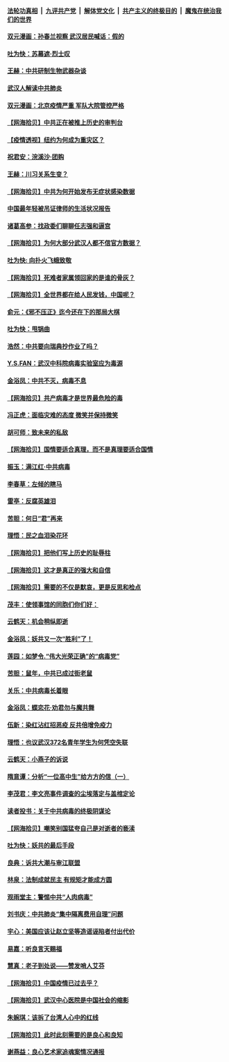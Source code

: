 ####  [法轮功真相](../../../../basic/blob/master/README.md?t=04071231) &nbsp;|&nbsp; [九评共产党](../../../../9ping.md/blob/master/README.md?t=04071231) &nbsp;|&nbsp; [解体党文化](../../../../jtdwh.md/blob/master/README.md?t=04071231)  &nbsp;|&nbsp; [共产主义的终极目的](../../../../gczydzjmd.md/blob/master/README.md?t=04071231) &nbsp;|&nbsp; [魔鬼在统治我们的世界](../../../../mgztzwmdsj.md/blob/master/README.md?t=04071231) 

#### [双元漫画：孙春兰视察 武汉居民喊话：假的](../pages/nsc993/n12004452.md?t=04071231) 

#### [吐为快：苏幕遮·烈士叹](../pages/nsc993/n12006125.md?t=04071231) 

#### [王赫：中共研制生物武器杂谈](../pages/nsc993/n12005642.md?t=04071231) 

#### [武汉人解读中共肺炎](../pages/nsc993/n12001343.md?t=04071231) 

#### [双元漫画：北京疫情严重 军队大院管控严格](../pages/nsc993/n12002624.md?t=04071231) 

#### [【网海拾贝】中共正在被推上历史的审判台](../pages/nsc993/n12002620.md?t=04071231) 

#### [【疫情透视】纽约为何成为重灾区？](../pages/nsc993/n12001518.md?t=04071231) 

#### [祝君安：浣溪沙·团购](../pages/nsc993/n12002413.md?t=04071231) 

#### [王赫：川习关系生变？](../pages/nsc993/n11999519.md?t=04071231) 

#### [【网海拾贝】中共为何开始发布无症状感染数据](../pages/nsc993/n11997270.md?t=04071231) 

#### [中国最年轻被吊证律师的生活状况报告](../pages/nsc993/n11995095.md?t=04071231) 

#### [诸葛高参：找政委们聊聊任志强和逼宫](../pages/nsc993/n11993193.md?t=04071231) 

#### [【网海拾贝】为何大部分武汉人都不信官方数据？](../pages/nsc993/n11994015.md?t=04071231) 

#### [吐为快: 向扑火飞蛾致敬](../pages/nsc993/n11993324.md?t=04071231) 

#### [【网海拾贝】死难者家属领回家的是谁的骨灰？](../pages/nsc993/n11990938.md?t=04071231) 

#### [【网海拾贝】全世界都在给人民发钱，中国呢？](../pages/nsc993/n11989723.md?t=04071231) 

#### [俞元：《邪不压正》迄今还在下的那局大棋](../pages/nsc993/n11989162.md?t=04071231) 

#### [吐为快：甩锅曲](../pages/nsc993/n11988323.md?t=04071231) 

#### [浩然：中共要向瑞典抄作业了吗？](../pages/nsc993/n11988046.md?t=04071231) 

#### [Y.S.FAN：武汉中科院病毒实验室应为毒源](../pages/nsc993/n11987185.md?t=04071231) 

#### [金浴凤：中共不灭，病毒不息](../pages/nsc993/n11984947.md?t=04071231) 

#### [【网海拾贝】共产病毒才是世界最危险的毒](../pages/nsc993/n11984863.md?t=04071231) 

#### [冯正虎：面临灾难的态度 微笑并保持微笑](../pages/nsc993/n11984764.md?t=04071231) 

#### [胡可师：致未来的私敌](../pages/nsc993/n11984718.md?t=04071231) 

#### [【网海拾贝】国情要适合真理，而不是真理要适合国情](../pages/nsc993/n11982864.md?t=04071231) 

#### [振玉：满江红·中共病毒](../pages/nsc993/n11976805.md?t=04071231) 

#### [李春草：左倾的瞎马](../pages/nsc993/n11976792.md?t=04071231) 

#### [雷亭：反腐英雄泪](../pages/nsc993/n11976283.md?t=04071231) 

#### [苦胆：何日“君”再来](../pages/nsc993/n11976469.md?t=04071231) 

#### [理悟：民之血泪染花环](../pages/nsc993/n11976262.md?t=04071231) 

#### [【网海拾贝】把他们写上历史的耻辱柱](../pages/nsc993/n11975802.md?t=04071231) 

#### [【网海拾贝】这才是真正的强大和自信](../pages/nsc993/n11973195.md?t=04071231) 

#### [【网海拾贝】需要的不仅是默哀，更是反思和检点](../pages/nsc993/n11969417.md?t=04071231) 

#### [茂丰：使领事馆的同胞们你们好：](../pages/nsc993/n11966111.md?t=04071231) 

#### [云鹤天：机会稍纵即逝](../pages/nsc993/n11966095.md?t=04071231) 

#### [金浴凤：妖共又一次“胜利”了！](../pages/nsc993/n11964685.md?t=04071231) 

#### [莲园：如梦令.“伟大光荣正确”的“病毒党”](../pages/nsc993/n11964567.md?t=04071231) 

#### [苦胆：鼠年，中共已成过街老鼠](../pages/nsc993/n11963931.md?t=04071231) 

#### [关乐：中共病毒长着眼](../pages/nsc993/n11963008.md?t=04071231) 

#### [金浴凤：蝶恋花‧劝君勿与魔共舞](../pages/nsc993/n11962977.md?t=04071231) 

#### [伍新：染红沾红招恶疫 反共倍增免疫力](../pages/nsc993/n11962505.md?t=04071231) 

#### [理悟：也议武汉372名青年学生为何凭空失联](../pages/nsc993/n11961013.md?t=04071231) 

#### [云鹤天：小燕子的诉说](../pages/nsc993/n11961006.md?t=04071231) 

#### [隋意谭：分析“一位高中生”给方方的信（一）](../pages/nsc993/n11960992.md?t=04071231) 

#### [李茂君：李文亮事件调查的尘埃落定与盖棺定论](../pages/nsc993/n11960956.md?t=04071231) 

#### [读者投书：关于中共病毒的终极阴谋论](../pages/nsc993/n11960396.md?t=04071231) 

#### [【网海拾贝】嘲笑别国猛夸自己是对逝者的亵渎](../pages/nsc993/n11953787.md?t=04071231) 

#### [吐为快：妖共的最后手段](../pages/nsc993/n11953575.md?t=04071231) 

#### [良典：诉共大潮与审江联盟](../pages/nsc993/n11953551.md?t=04071231) 

#### [林泉：法制成就民主 有规矩才能成方圆](../pages/nsc993/n11953452.md?t=04071231) 

#### [观雨堂主：警惕中共“人肉病毒”](../pages/nsc993/n11951260.md?t=04071231) 

#### [刘书庆：中共肺炎“集中隔离费用自理”问题](../pages/nsc993/n11950783.md?t=04071231) 

#### [宇心：美国应该让赵立坚等造谣诬陷者付出代价](../pages/nsc993/n11950309.md?t=04071231) 

#### [易嘉：听良言天赐福](../pages/nsc993/n11949334.md?t=04071231) 

#### [慧真：老子到处说——赞发哨人艾芬](../pages/nsc993/n11949274.md?t=04071231) 

#### [【网海拾贝】中国疫情已过去乎？](../pages/nsc993/n11949052.md?t=04071231) 

#### [【网海拾贝】武汉中心医院是中国社会的缩影](../pages/nsc993/n11946574.md?t=04071231) 

#### [朱婉琪：该拆了台湾人心中的红线](../pages/nsc993/n11946959.md?t=04071231) 

#### [【网海拾贝】此时此刻需要的是良心和良知](../pages/nsc993/n11945471.md?t=04071231) 

#### [谢燕益：良心艺术家追魂案情况通报](../pages/nsc993/n11945327.md?t=04071231) 

